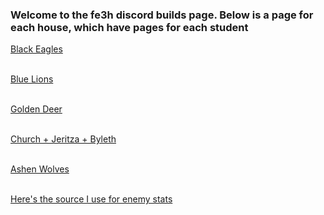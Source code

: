 ### Welcome to the fe3h discord builds page. Below is a page for each house, which have pages for each student

[Black Eagles](https://rocdoc2.github.io/fe3h-discord-builds/Black-Eagles.html) <br> <br> 

[Blue Lions](https://rocdoc2.github.io/fe3h-discord-builds/Blue-Lions.html) <br> <br>

[Golden Deer](https://rocdoc2.github.io/fe3h-discord-builds/Golden-Deer.html) <br> <br>

[Church + Jeritza + Byleth](https://rocdoc2.github.io/fe3h-discord-builds/Church.html) <br> <br>

[Ashen Wolves](https://rocdoc2.github.io/fe3h-discord-builds/Ashen-Wolves.html) <br> <br>

[Here's the source I use for enemy stats](https://imgur.com/a/dSnk6C9)

